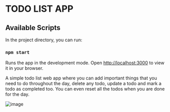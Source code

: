 # TODO LIST APP

## Available Scripts
In the project directory, you can run:
### `npm start`

Runs the app in the development mode.
Open [http://localhost:3000](http://localhost:3000) to view it in your browser.


A simple todo list web app where you can add important things that you need to do 
throughout the day, delete any todo, update a todo and mark a todo as completed too.
You can even reset all the todos when you are done for the day.

![image](https://user-images.githubusercontent.com/55613768/165099415-c5f38ee0-0329-48cb-a99c-7d7cf7e383cd.png)



